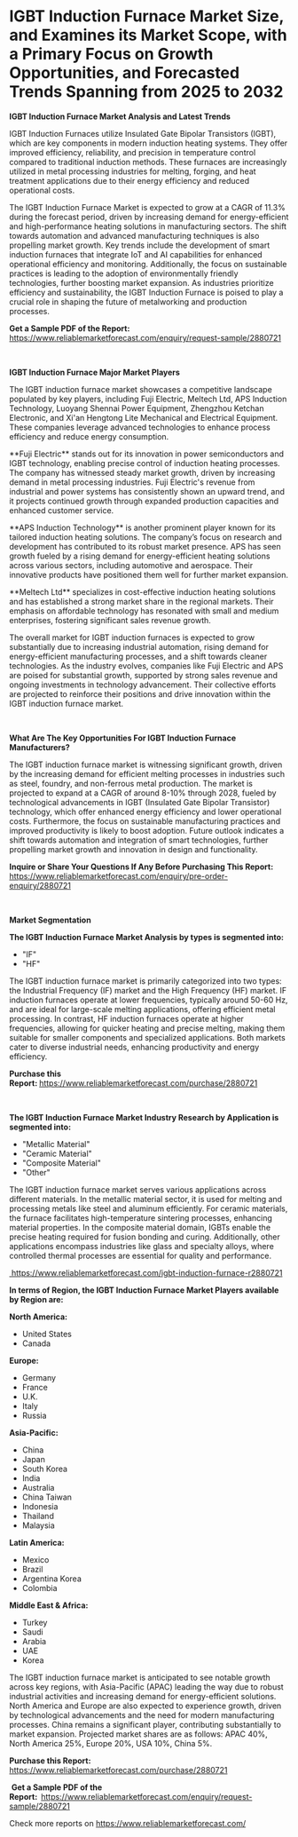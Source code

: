 <p><h1>IGBT Induction Furnace Market Size, and Examines its Market Scope, with a Primary Focus on Growth Opportunities, and Forecasted Trends Spanning from 2025 to 2032</h1></p><p><strong>IGBT Induction Furnace Market Analysis and Latest Trends</strong></p>
<p><p>IGBT Induction Furnaces utilize Insulated Gate Bipolar Transistors (IGBT), which are key components in modern induction heating systems. They offer improved efficiency, reliability, and precision in temperature control compared to traditional induction methods. These furnaces are increasingly utilized in metal processing industries for melting, forging, and heat treatment applications due to their energy efficiency and reduced operational costs. </p><p>The IGBT Induction Furnace Market is expected to grow at a CAGR of 11.3% during the forecast period, driven by increasing demand for energy-efficient and high-performance heating solutions in manufacturing sectors. The shift towards automation and advanced manufacturing techniques is also propelling market growth. Key trends include the development of smart induction furnaces that integrate IoT and AI capabilities for enhanced operational efficiency and monitoring. Additionally, the focus on sustainable practices is leading to the adoption of environmentally friendly technologies, further boosting market expansion. As industries prioritize efficiency and sustainability, the IGBT Induction Furnace is poised to play a crucial role in shaping the future of metalworking and production processes.</p></p>
<p><strong>Get a Sample PDF of the Report:&nbsp;</strong> <a href="https://www.reliablemarketforecast.com/enquiry/request-sample/2880721?utm_campaign=2315&utm_medium=2&utm_source=Github&utm_content=ia&utm_term=12032025&utm_id=igbt-induction-furnace">https://www.reliablemarketforecast.com/enquiry/request-sample/2880721</a></p>
<p>&nbsp;</p>
<p><strong>IGBT Induction Furnace Major Market Players</strong></p>
<p><p>The IGBT induction furnace market showcases a competitive landscape populated by key players, including Fuji Electric, Meltech Ltd, APS Induction Technology, Luoyang Shennai Power Equipment, Zhengzhou Ketchan Electronic, and Xi'an Hengtong Lite Mechanical and Electrical Equipment. These companies leverage advanced technologies to enhance process efficiency and reduce energy consumption.</p><p>**Fuji Electric** stands out for its innovation in power semiconductors and IGBT technology, enabling precise control of induction heating processes. The company has witnessed steady market growth, driven by increasing demand in metal processing industries. Fuji Electric's revenue from industrial and power systems has consistently shown an upward trend, and it projects continued growth through expanded production capacities and enhanced customer service.</p><p>**APS Induction Technology** is another prominent player known for its tailored induction heating solutions. The company’s focus on research and development has contributed to its robust market presence. APS has seen growth fueled by a rising demand for energy-efficient heating solutions across various sectors, including automotive and aerospace. Their innovative products have positioned them well for further market expansion.</p><p>**Meltech Ltd** specializes in cost-effective induction heating solutions and has established a strong market share in the regional markets. Their emphasis on affordable technology has resonated with small and medium enterprises, fostering significant sales revenue growth.</p><p>The overall market for IGBT induction furnaces is expected to grow substantially due to increasing industrial automation, rising demand for energy-efficient manufacturing processes, and a shift towards cleaner technologies. As the industry evolves, companies like Fuji Electric and APS are poised for substantial growth, supported by strong sales revenue and ongoing investments in technology advancement. Their collective efforts are projected to reinforce their positions and drive innovation within the IGBT induction furnace market.</p></p>
<p>&nbsp;</p>
<p><strong>What Are The Key Opportunities For IGBT Induction Furnace Manufacturers?</strong></p>
<p><p>The IGBT induction furnace market is witnessing significant growth, driven by the increasing demand for efficient melting processes in industries such as steel, foundry, and non-ferrous metal production. The market is projected to expand at a CAGR of around 8-10% through 2028, fueled by technological advancements in IGBT (Insulated Gate Bipolar Transistor) technology, which offer enhanced energy efficiency and lower operational costs. Furthermore, the focus on sustainable manufacturing practices and improved productivity is likely to boost adoption. Future outlook indicates a shift towards automation and integration of smart technologies, further propelling market growth and innovation in design and functionality.</p></p>
<p><strong>Inquire or Share Your Questions If Any Before Purchasing This Report:</strong> <a href="https://www.reliablemarketforecast.com/enquiry/pre-order-enquiry/2880721?utm_campaign=2315&utm_medium=2&utm_source=Github&utm_content=ia&utm_term=12032025&utm_id=igbt-induction-furnace">https://www.reliablemarketforecast.com/enquiry/pre-order-enquiry/2880721</a></p>
<p>&nbsp;</p>
<p><strong>Market Segmentation</strong></p>
<p><strong>The IGBT Induction Furnace Market Analysis by types is segmented into:</strong></p>
<p><ul><li>"IF"</li><li>"HF"</li></ul></p>
<p><p>The IGBT induction furnace market is primarily categorized into two types: the Industrial Frequency (IF) market and the High Frequency (HF) market. IF induction furnaces operate at lower frequencies, typically around 50-60 Hz, and are ideal for large-scale melting applications, offering efficient metal processing. In contrast, HF induction furnaces operate at higher frequencies, allowing for quicker heating and precise melting, making them suitable for smaller components and specialized applications. Both markets cater to diverse industrial needs, enhancing productivity and energy efficiency.</p></p>
<p><strong>Purchase this Report:&nbsp;</strong><a href="https://www.reliablemarketforecast.com/purchase/2880721?utm_campaign=2315&utm_medium=2&utm_source=Github&utm_content=ia&utm_term=12032025&utm_id=igbt-induction-furnace">https://www.reliablemarketforecast.com/purchase/2880721</a></p>
<p>&nbsp;</p>
<p><strong>The IGBT Induction Furnace Market Industry Research by Application is segmented into:</strong></p>
<p><ul><li>"Metallic Material"</li><li>"Ceramic Material"</li><li>"Composite Material"</li><li>"Other"</li></ul></p>
<p><p>The IGBT induction furnace market serves various applications across different materials. In the metallic material sector, it is used for melting and processing metals like steel and aluminum efficiently. For ceramic materials, the furnace facilitates high-temperature sintering processes, enhancing material properties. In the composite material domain, IGBTs enable the precise heating required for fusion bonding and curing. Additionally, other applications encompass industries like glass and specialty alloys, where controlled thermal processes are essential for quality and performance.</p></p>
<p><a href="https://www.reliablemarketforecast.com/igbt-induction-furnace-r2880721?utm_campaign=2315&utm_medium=2&utm_source=Github&utm_content=ia&utm_term=12032025&utm_id=igbt-induction-furnace">&nbsp;https://www.reliablemarketforecast.com/igbt-induction-furnace-r2880721</a></p>
<p><strong>In terms of Region, the IGBT Induction Furnace Market Players available by Region are:</strong></p>
<p>
    <p> <strong> North America: </strong>
        <ul>
            <li>United States</li>
            <li>Canada</li>
        </ul>
        </p> 
    <p> <strong> Europe: </strong>
        <ul>
            <li>Germany</li>
            <li>France</li>
            <li>U.K.</li>
            <li>Italy</li>
            <li>Russia</li>
        </ul>
        </p> 
    <p> <strong> Asia-Pacific: </strong>
        <ul>
            <li>China</li>
            <li>Japan</li>
            <li>South Korea</li>
            <li>India</li>
            <li>Australia</li>
            <li>China Taiwan</li>
            <li>Indonesia</li>
            <li>Thailand</li>
            <li>Malaysia</li>
        </ul>
        </p> 
    <p> <strong> Latin America: </strong>
        <ul>
            <li>Mexico</li>
            <li>Brazil</li>
            <li>Argentina Korea</li>
            <li>Colombia</li>
        </ul>
        </p> 
    <p> <strong> Middle East & Africa: </strong>
        <ul>
            <li>Turkey</li>
            <li>Saudi</li>
            <li>Arabia</li>
            <li>UAE</li>
            <li>Korea</li>
        </ul>
    </p>
    </p>
<p><p>The IGBT induction furnace market is anticipated to see notable growth across key regions, with Asia-Pacific (APAC) leading the way due to robust industrial activities and increasing demand for energy-efficient solutions. North America and Europe are also expected to experience growth, driven by technological advancements and the need for modern manufacturing processes. China remains a significant player, contributing substantially to market expansion. Projected market shares are as follows: APAC 40%, North America 25%, Europe 20%, USA 10%, China 5%.</p></p>
<p><strong>Purchase this Report: </strong><a href="https://www.reliablemarketforecast.com/purchase/2880721?utm_campaign=2315&utm_medium=2&utm_source=Github&utm_content=ia&utm_term=12032025&utm_id=igbt-induction-furnace">https://www.reliablemarketforecast.com/purchase/2880721</a></p>
<p>&nbsp;<strong>Get a Sample PDF of the Report:&nbsp;&nbsp;</strong><a href="https://www.reliablemarketforecast.com/enquiry/request-sample/2880721?utm_campaign=2315&utm_medium=2&utm_source=Github&utm_content=ia&utm_term=12032025&utm_id=igbt-induction-furnace">https://www.reliablemarketforecast.com/enquiry/request-sample/2880721</a></p>
<p><strong></strong></p>
<p>Check more reports on <a href="https://www.reliablemarketforecast.com/?utm_campaign=2315&utm_medium=2&utm_source=Github&utm_content=ia&utm_term=12032025&utm_id=igbt-induction-furnace">https://www.reliablemarketforecast.com/</a></p>